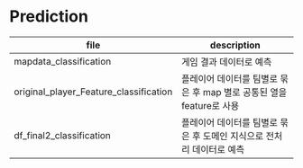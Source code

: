 # Prediction
|file|description|
|------------------------------|--------------------------|
|mapdata_classification|게임 결과 데이터로 예측 |
|original_player_Feature_classification| 플레이어 데이터를 팀별로 묶은 후 map 별로 공통된 열을 feature로 사용 |
|df_final2_classification | 플레이어 데이터를 팀별로 묶은 후 도메인 지식으로 전처리 데이터로 예측 |
